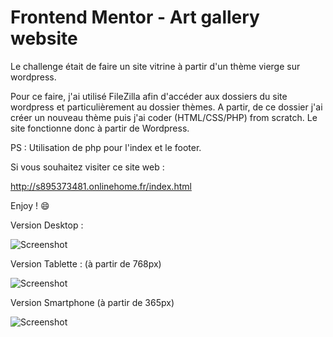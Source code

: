 # Frontend Mentor - Art gallery website

Le challenge était de faire un site vitrine à partir d'un thème vierge sur wordpress. 

Pour ce faire, j'ai utilisé FileZilla afin d'accéder aux dossiers du site wordpress et particulièrement au dossier thèmes.
A partir, de ce dossier j'ai créer un nouveau thème puis j'ai coder (HTML/CSS/PHP) from scratch.
Le site fonctionne donc à partir de Wordpress.

PS : Utilisation de php pour l'index et le footer. 

Si vous souhaitez visiter ce site web : 

http://s895373481.onlinehome.fr/index.html

Enjoy ! :smile:

Version Desktop : 

![Screenshot](ModernG.gif)


Version Tablette : (à partir de 768px)

![Screenshot](ModernGT.gif)


Version Smartphone (à partir de 365px)


![Screenshot](ModernGS.gif)

